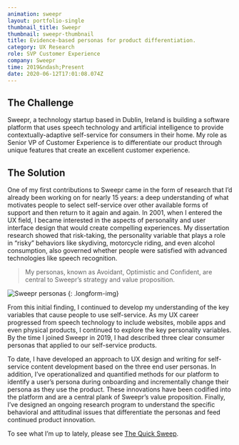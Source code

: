 ```yaml
---
animation: sweepr
layout: portfolio-single
thumbnail_title: Sweepr
thumbnail: sweepr-thumbnail
title: Evidence-based personas for product differentiation.
category: UX Research
role: SVP Customer Experience
company: Sweepr
time: 2019&ndash;Present
date: 2020-06-12T17:01:08.074Z
---
```

## The Challenge

Sweepr, a technology startup based in Dublin, Ireland is building a software platform that uses speech technology and artificial intelligence to provide contextually-adaptive self-service for consumers in their home. My role as Senior VP of Customer Experience is to differentiate our product through unique features that create an excellent customer experience.

## The Solution

One of my first contributions to Sweepr came in the form of research that I’d already been working on for nearly 15 years: a deep understanding of what motivates people to select self-service over other available forms of support and then return to it again and again. In 2001, when I entered the UX field, I became interested in the aspects of personality and user interface design that would create compelling experiences. My dissertation research showed that risk-taking, the personality variable that plays a role in “risky” behaviors like skydiving, motorcycle riding, and even alcohol consumption, also governed whether people were satisfied with advanced technologies like speech recognition.

> My personas, known as Avoidant, Optimistic and Confident, are central to Sweepr’s strategy and value proposition.

![Sweepr personas](https://res.cloudinary.com/mckvr/image/upload/c_fill,dpr_auto,f_auto,q_auto,w_800/v1591981302/sweepr-personas_dtlxo9.svg)
{: .longform-img}

From this initial finding, I continued to develop my understanding of the key variables that cause people to use self-service. As my UX career progressed from speech technology to include websites, mobile apps and even physical products, I continued to explore the key personality variables. By the time I joined Sweepr in 2019, I had described three clear consumer personas that applied to our self-service products.

To date, I have developed an approach to UX design and writing for self-service content development based on the three end user personas. In addition, I’ve operationalized and quantified methods for our platform to identify a user’s persona during onboarding and incrementally change their persona as they use the product. These innovations have been codified into the platform and are a central plank of Sweepr’s value proposition. Finally, I’ve designed an ongoing research program to understand the specific behavioral and attitudinal issues that differentiate the personas and feed continued product innovation.

To see what I’m up to lately, please see [The Quick Sweep](https://sweepr.com/blog).